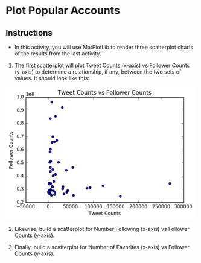 # Plot Popular Accounts

## Instructions

* In this activity, you will use MatPlotLib to render three scatterplot charts of the results from the last activity.

1. The first scatterplot will plot Tweet Counts (x-axis) vs Follower Counts (y-axis) to determine a relationship, if any, between the two sets of values. It should look like this:

![Tweet Counts vs Follower Counts](1.png)

2. Likewise, build a scatterplot for Number Following (x-axis) vs Follower Counts (y-axis).

3. Finally, build a scatterplot for Number of Favorites (x-axis) vs Follower Counts (y-axis).
